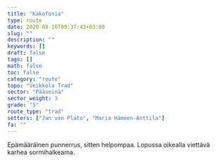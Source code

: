 ```yaml
---
title: "Kakofonia"
type: route
date: 2020-08-16T09:37:43+03:00
slug: ""
description: ""
keywords: []
draft: false
tags: []
math: false
toc: false
category: "route"
topo: "Veikkola Trad"
sector: "Pääseinä"
sector_weight: 3
grade: "5"
route_type: "trad"
setters: ["Jan von Plato", "Maria Hämeen-Anttila"]
fa: ""
---
```


Epämääräinen punnerrus, sitten helpompaa. Lopussa oikealla viettävä karhea sormihalkeama.
